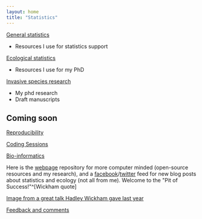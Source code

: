 ```yaml
---
layout: home
title: "Statistics"
---
```


[General statistics](https://davan690.github.io/2019-04-25-General-statistics/)
- Resources I use for statistics support

[Ecological statistics](https://davan690.github.io/2019-04-27-Ecological-statistics/)
- Resources I use for my PhD

[Invasive species research](https://davan690.github.io/2019-04-30-Invasive-species-modeling/)
- My phd research
- Draft manuscripts

## Coming soon

[Reproducibility](https://www.nature.com/articles/d41586-019-00067-3/)

[Coding Sessions](https://ourcodingclub.github.io//")

[Bio-informatics]("https://en.wikipedia.org/wiki/Bioinformatics/)

Here is the [webpage](https://github.com/davan690/davan690.github.io/) repository for more computer minded (open-source resources and my research), and a [facebook](https://www.facebook.com/StatisticsNetwork/)/[twitter](https://twitter.com/ANTSstats) feed for new blog posts about statistics and ecology (not all from me). Welcome to the "Pit of Success!"^[Wickham quote]

[Image from a great talk Hadley Wickham gave last year](https://i.imgur.com/7J1bEaJ.mp4)

[Feedback and comments](https://github.com/davan690/aboutme/)